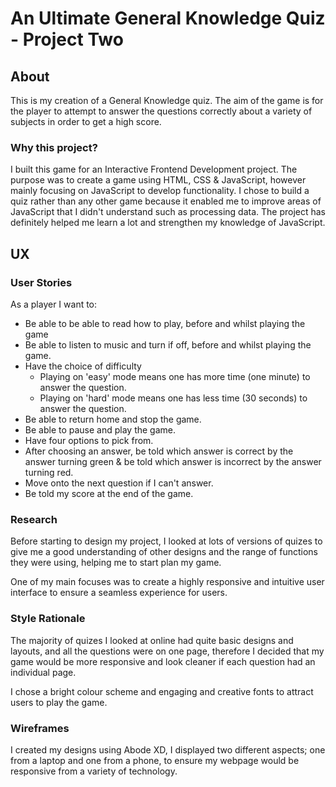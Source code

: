 # An Ultimate General Knowledge Quiz - Project Two
## About
This is my creation of a General Knowledge quiz. The aim of the game is for the player to attempt to answer the questions 
correctly about a variety of subjects in order to get a high score. 
### Why this project?
I built this game for an Interactive Frontend Development project. The purpose was to create a game using HTML, CSS & JavaScript,
however mainly focusing on JavaScript to develop functionality. 
I chose to build a quiz rather than any other game because it enabled me to improve areas of JavaScript that I didn't understand 
such as processing data. The project has definitely helped me learn a lot and strengthen my knowledge of JavaScript.
## UX
### User Stories 
As a player I want to:
- Be able to be able to read how to play, before and whilst playing the game
- Be able to listen to music and turn if off, before and whilst playing the game.
- Have the choice of difficulty
  - Playing on 'easy' mode means one has more time (one minute) to answer the question. 
  - Playing on 'hard' mode means one has less time (30 seconds) to answer the question.
- Be able to return home and stop the game. 
- Be able to pause and play the game. 
- Have four options to pick from. 
- After choosing an answer, be told which answer is correct by the answer turning green & be told which answer is incorrect by the answer turning red. 
- Move onto the next question if I can't answer. 
- Be told my score at the end of the game. 
### Research
Before starting to design my project, I looked at lots of versions of quizes to give me a good understanding of other designs 
and the range of functions they were using, helping me to start plan my game. 

One of my main focuses was to create a highly responsive and intuitive user interface to ensure a seamless experience for users. 

### Style Rationale 
The majority of quizes I looked at online had quite basic designs and layouts, and all the questions were on one 
page, therefore I decided that my game would be more responsive and look cleaner if each question had an individual page.

I chose a bright colour scheme and engaging and creative fonts to attract users to play the game. 

### Wireframes 
I created my designs using Abode XD, I displayed two different aspects; one from a laptop and one from a phone, to ensure my webpage would be responsive 
from a variety of technology.
